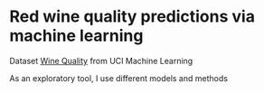 # Red wine quality predictions via machine learning

Dataset [Wine Quality](https://archive.ics.uci.edu/ml/datasets/wine+quality) from UCI Machine Learning

As an exploratory tool, I use different models and methods
